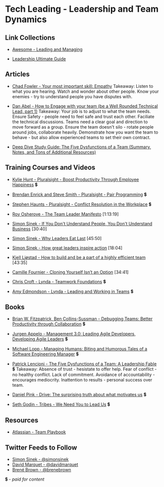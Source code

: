 # Tech Leading - Leadership and Team Dynamics

## Link Collections

- [Awesome - Leading and Managing](https://github.com/LappleApple/awesome-leading-and-managing)

- [Leadership Ultimate Guide](https://www.makingbusinessmatter.co.uk/blog/leadership-skills-ultimate-guide/)

## Articles

- [Chad Fowler - Your most important skill: Empathy](http://chadfowler.com/2014/01/19/empathy.html)
Takeaway: Listen to what you are hearing. Watch and wonder about other people. Know your enemies - try to understand people you have disputes with.

- [Dan Abel - How to Engage with your team (be a Well Rounded Technical Lead, part 1)](http://www.engineeringandcareering.co.uk/2013/10/how-to-be-well-rounded-technical-lead_20.html)
Takeaway: Your job is to adjust to what the team needs. Ensure Safety - people need to feel safe and trust each other. Faciliate the technical discussions. Teams need a clear goal and direction to move forward as a group. Ensure the team doesn't silo - rotate people around jobs, collaborate heavily. Demonstrate how you want the team to behave - but also allow experienced teams to set their own contract.

- [Deep Dive Study Guide: The Five Dysfunctions of a Team (Summary, Notes, and Tons of Additional Resources)](https://usmanconsulting.com/deep-dive-study-guide-the-five-dysfunctions-of-a-team-summary-notes-and-tons-of-additional-resources/)

## Training Courses and Videos

- [Kylie Hunt - Pluralsight - Boost Productivity Through Employee Happiness](https://app.pluralsight.com/library/courses/boost-productivity-employee-happiness) 💲

- [Brendan Enrick and Steve Smith - Pluralsight - Pair Programming](https://app.pluralsight.com/library/courses/pair-programming) 💲

- [Stephen Haunts - Pluralsight - Conflict Resolution in the Workplace](https://app.pluralsight.com/library/courses/conflict-resolution-workplace) 💲

- [Roy Osherove - The Team Leader Manifesto](https://www.youtube.com/watch?v=_UxzetgOWlE) [1:13:19]

- [Simon Sinek - If You Don't Understand People, You Don't Understand Business](https://vimeo.com/26774102)  [30:40]

- [Simon Sinek - Why Leaders Eat Last](https://vimeo.com/79899786)  [45:50]

- [Simon Sinek - How great leaders inspire action](https://www.ted.com/talks/simon_sinek_how_great_leaders_inspire_action)  [18:04]

- [Kjell Ljøstad - How to build and be a part of a highly efficient team](https://vimeo.com/131748093)  [43:35]

- [Camille Fournier - Cloning Yourself Isn’t an Option](https://vimeo.com/139907569)  [34:41]

- [Chris Croft - Lynda - Teamwork Foundations](https://www.lynda.com/Business-Skills-tutorials/Teamwork-Fundamentals/365728-2.html) 💲

- [Amy Edmondson - Lynda - Leading and Working in Teams](https://www.lynda.com/Business-Skills-tutorials/Leading-Working-Teams/175129-2.html)  💲

## Books

- [Brian W. Fitzpatrick, Ben Collins-Sussman - Debugging Teams: Better Productivity through Collaboration](https://www.amazon.com/Debugging-Teams-Productivity-through-Collaboration/dp/1491932058) 💲

- [Jurgen Appelo - Management 3.0: Leading Agile Developers, Developing Agile Leaders](https://www.amazon.com/Management-3-0-Developers-Developing-Addison-Wesley/dp/0321712471) 💲

- [Michael Lopp - Managing Humans: Biting and Humorous Tales of a Software Engineering Manager](https://www.amazon.com/Managing-Humans-Humorous-Software-Engineering/dp/1484221575) 💲

- [Patrick Lencioni - The Five Dysfunctions of a Team: A Leadership Fable](https://www.amazon.com/Five-Dysfunctions-Team-Leadership-Fable/dp/0787960756) 💲
Takeaway: Absence of trust - hesistate to offer help. Fear of conflict - no healthy conflict. Lack of commitment. Avoidance of accountability - encourages mediocrity. Inattention to results  - personal success over team.

- [Daniel Pink - Drive: The surprising truth about what motivates us](https://www.amazon.com/Drive-Surprising-Truth-About-Motivates/dp/1594484805) 💲

- [Seth Godin - Tribes - We Need You to Lead Us](https://www.amazon.com/By-Seth-Godin-Tribes/dp/B00N4FWY66) 💲

## Resources

- [Atlassian - Team Playbook](https://www.atlassian.com/team-playbook)

## Twitter Feeds to Follow

- [Simon Sinek - @simonsinek](https://twitter.com/simonsinek)
- [David Marquet - @davidmarquet](https://twitter.com/ldavidmarquet)
- [Brené Brown - @brenebrown](https://twitter.com/BreneBrown)


💲 - *paid for content*